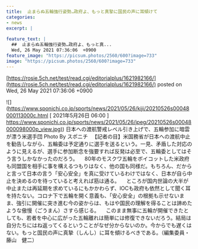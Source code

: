 ```yaml
---
title:  止まらぬ五輪強行姿勢…政府よ、もっと真摯に国民の声に耳傾けて  
categories:
- news
excerpt: |
  
feature_text: |
  ##  止まらぬ五輪強行姿勢…政府よ、もっと真...
  Wed, 26 May 2021 07:36:06  +0900
feature_image: "https://picsum.photos/2560/600?image=733"
image: "https://picsum.photos/2560/600?image=733"
---
```


[https://rosie.5ch.net/test/read.cgi/editorialplus/1621982166/](https://rosie.5ch.net/test/read.cgi/editorialplus/1621982166/)
posted on Wed, 26 May 2021 07:36:06  +0900

<!--more-->

![](https://www.sponichi.co.jp/sports/news/2021/05/26/kiji/20210526s00048000113000c.html [ 2021年5月26日 06:00 ] [https://www.sponichi.co.jp/sports/news/2021/05/26/jpeg/20210526s00048000098000p_view.jpg)](https://www.sponichi.co.jp/sports/news/2021/05/26/jpeg/20210526s00048000098000p_view.jpg)) 日本への渡航警戒レベル引き上げで、五輪参加に暗雲が漂う米選手団 Photo By スポニチ 　【記者の目】米国務省が日本への渡航中止を勧告しながら、五輪委は予定通りに選手を送るという。一見、矛盾した対応のように見えるが、選手に参加断念を強要すれば反発は必至で、五輪委としてはそう言うしかなかったのだろう。 　80年のモスクワ五輪をボイコットした米政府も同盟国を相手に事を構えるつもりはなく、他の国も同様だ。もちろん、だからと言って日本の言う「安心安全」を真に受けているわけではなく、日本が自ら中止を決めるのを待っていると考えれば筋は通る。 　ところが国内世論の大半が中止または再延期を求めているにもかかわらず、IOCも政府も依然として聞く耳を持たない。コロナ下で五輪を開く意義も、「安心安全」の根拠も示せないまま、強引に開催に突き進む今の姿からは、もはや国民の理解を得ることは諦めたような傲慢（ごうまん）さすら感じる。 　このまま無事に五輪が開催できたとしても、若者を中心に広がった五輪離れは簡単には修復できないだろう。結局は自分たちにはね返ってくるということがなぜ分からないのか。今からでも遅くはない。もっと国民の声に真摯（しんし）に耳を傾けるべきである。（編集委員・藤山　健二）

